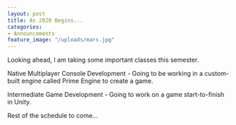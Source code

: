 ```yaml
---
layout: post
title: As 2020 Begins...
categories:
- Announcements
feature_image: "/uploads/mars.jpg"
---
```


Looking ahead, I am taking some important classes this semester.

Native Multiplayer Console Development - Going to be working in a custom-built engine called Prime Engine to
create a game.

Intermediate Game Development - Going to work on a game start-to-finish in Unity.

Rest of the schedule to come...

